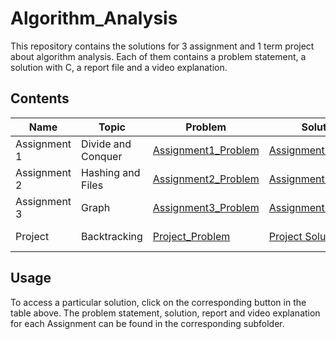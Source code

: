 # Algorithm_Analysis

This repository contains the solutions for 3 assignment and 1 term project about algorithm analysis. Each of them contains a problem statement, a solution with C, a report file and a video explanation.

## Contents

| Name | Topic | Problem | Solution | Explanation |
| --- | --- | --- | --- | --- |
| Assignment 1 | Divide and Conquer | [Assignment1_Problem](Assignment1/Assignment1_Problem.pdf) | [Assignment1_Solution](Assignment1/solution.c) | [Report](Assignment1/Solution_Report.pdf) [Video](https://drive.google.com/file/d/1gidPk2nnDf0GOhncbWWX-6zW5oYcu0D8/view?usp=sharing) |
| Assignment 2 | Hashing and Files | [Assignment2_Problem](Assignment2/Assignment2_Problem.pdf) | [Assignment2_Solution](Assignment2/solution.c) | [Report](Assignment2/Solution_Report.pdf) [Video](https://drive.google.com/file/d/1n2QP19dN7xORCTAu1tGKcVtJsRZ9TF2W/view?usp=sharing) |
| Assignment 3 | Graph | [Assignment3_Problem](Assignment3/Assignment3_Problem.pdf) | [Assignment3_Solution](Assignment3/solution.c) | [Report](Assignment3/Solution_Report.pdf) [Video](https://drive.google.com/file/d/1oMzhnqsoYJsrr6dBCDlqRoPylp8tcEZO/view?usp=sharing) |
| Project | Backtracking | [Project_Problem](Project/Problem.pdf) | [Project Solution](Project/solution.c) | [Report](Project/Solution_Report.pdf) [Video](https://drive.google.com/file/d/1GHLMsSxa9BjgUrX9dvBpRKRUVhoZXFx1/view?usp=sharing)|

## Usage

To access a particular solution, click on the corresponding button in the table above. The problem statement, solution, report and video explanation for each Assignment can be found in the corresponding subfolder.

